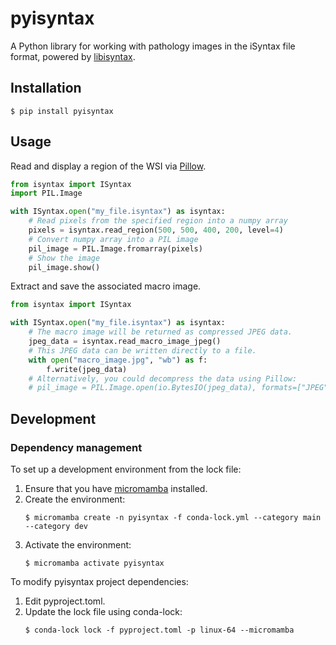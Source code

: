 # pyisyntax

A Python library for working with pathology images in the iSyntax file format,
powered by [libisyntax](https://github.com/amspath/libisyntax).

## Installation

```console
$ pip install pyisyntax
```

## Usage

Read and display a region of the WSI via
[Pillow](https://pillow.readthedocs.io/).

```python
from isyntax import ISyntax
import PIL.Image

with ISyntax.open("my_file.isyntax") as isyntax:
    # Read pixels from the specified region into a numpy array
    pixels = isyntax.read_region(500, 500, 400, 200, level=4)
    # Convert numpy array into a PIL image
    pil_image = PIL.Image.fromarray(pixels)
    # Show the image
    pil_image.show()
```

Extract and save the associated macro image.

```python
from isyntax import ISyntax

with ISyntax.open("my_file.isyntax") as isyntax:
    # The macro image will be returned as compressed JPEG data.
    jpeg_data = isyntax.read_macro_image_jpeg()
    # This JPEG data can be written directly to a file.
    with open("macro_image.jpg", "wb") as f:
        f.write(jpeg_data)
    # Alternatively, you could decompress the data using Pillow:
    # pil_image = PIL.Image.open(io.BytesIO(jpeg_data), formats=["JPEG"])
```

## Development

### Dependency management

To set up a development environment from the lock file:

1. Ensure that you have
   [micromamba](https://mamba.readthedocs.io/en/latest/user_guide/micromamba.html)
   installed.
2. Create the environment:
   ```console
   $ micromamba create -n pyisyntax -f conda-lock.yml --category main --category dev
   ```
3. Activate the environment:
   ```console
   $ micromamba activate pyisyntax
   ```

To modify pyisyntax project dependencies:

1. Edit pyproject.toml.
2. Update the lock file using conda-lock:
   ```console
   $ conda-lock lock -f pyproject.toml -p linux-64 --micromamba
   ```

